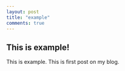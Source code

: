 ```yaml
---
layout: post
title: "example"
comments: true
---
```


## This is example!

This is example.
This is first post on my blog.
